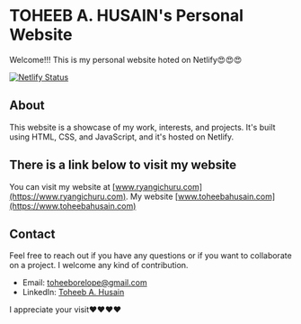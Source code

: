 # TOHEEB A. HUSAIN's Personal Website

Welcome!!!
This is my personal website hoted on Netlify😍😍😍

[![Netlify Status](https://api.netlify.com/api/v1/badges/c151d778-edfa-4bf8-bc48-586002d97f28/deploy-status)](https://app.netlify.com/sites/stellar-torte-ea4f72/deploys)

## About

This website is a showcase of my work, interests, and projects. It's built using HTML, CSS, and JavaScript, and it's hosted on Netlify.

## There is a link below to visit my website

You can visit my website at [www.ryangichuru.com](https://www.ryangichuru.com).
My website [www.toheebahusain.com](https://www.toheebahusain.com)

## Contact

Feel free to reach out if you have any questions or if you want to collaborate on a project. I welcome any kind of contribution.

- Email: toheeborelope@gmail.com
- LinkedIn: [Toheeb A. Husain](https://www.linkedin.com/in/toheeb-ajala-husain-a9110b255/)

I appreciate your visit❤️❤️❤️❤️
